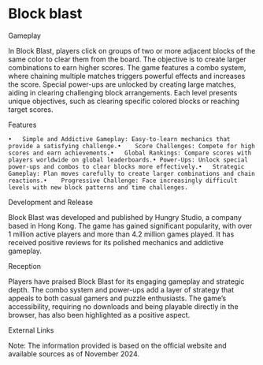 # Block blast
Gameplay

In Block Blast, players click on groups of two or more adjacent blocks of the same color to clear them from the board. The objective is to create larger combinations to earn higher scores. The game features a combo system, where chaining multiple matches triggers powerful effects and increases the score. Special power-ups are unlocked by creating large matches, aiding in clearing challenging block arrangements. Each level presents unique objectives, such as clearing specific colored blocks or reaching target scores.

Features

	•	Simple and Addictive Gameplay: Easy-to-learn mechanics that provide a satisfying challenge.•	Score Challenges: Compete for high scores and earn achievements.•	Global Rankings: Compare scores with players worldwide on global leaderboards.•	Power-Ups: Unlock special power-ups and combos to clear blocks more effectively.•	Strategic Gameplay: Plan moves carefully to create larger combinations and chain reactions.•	Progressive Challenge: Face increasingly difficult levels with new block patterns and time challenges.

Development and Release

Block Blast was developed and published by Hungry Studio, a company based in Hong Kong. The game has gained significant popularity, with over 1 million active players and more than 4.2 million games played. It has received positive reviews for its polished mechanics and addictive gameplay.

Reception

Players have praised Block Blast for its engaging gameplay and strategic depth. The combo system and power-ups add a layer of strategy that appeals to both casual gamers and puzzle enthusiasts. The game’s accessibility, requiring no downloads and being playable directly in the browser, has also been highlighted as a positive aspect.

External Links

Note: The information provided is based on the official website and available sources as of November 2024.